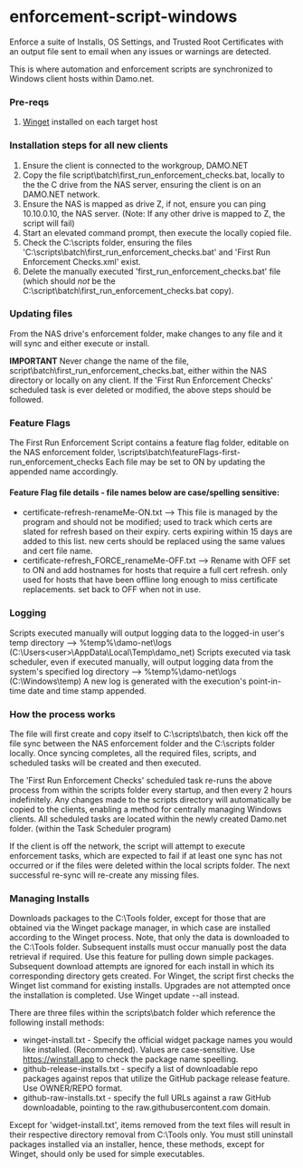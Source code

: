 # enforcement-script-windows
Enforce a suite of Installs, OS Settings, and Trusted Root Certificates with an output file sent to email when any issues or warnings are detected.

This is where automation and enforcement scripts are synchronized to Windows client hosts within Damo.net.

### Pre-reqs
1. [Winget](https://learn.microsoft.com/en-us/windows/package-manager/winget/) installed on each target host

### Installation steps for all new clients
1. Ensure the client is connected to the workgroup, DAMO.NET
2. Copy the file script\batch\first_run_enforcement_checks.bat, locally to the the C drive from the NAS server, ensuring the client is on an DAMO.NET network.
3. Ensure the NAS is mapped as drive Z, if not, ensure you can ping 10.10.0.10, the NAS server. (Note: If any other drive is mapped to Z, the script will fail)
4. Start an elevated command prompt, then execute the locally copied file.
5. Check the C:\scripts folder, ensuring the files 'C:\scripts\batch\first_run_enforcement_checks.bat' and 'First Run Enforcement Checks.xml' exist.
6. Delete the manually executed 'first_run_enforcement_checks.bat' file (which should *not* be the C:\script\batch\first_run_enforcement_checks.bat copy).

### Updating files
From the NAS drive's enforcement folder, make changes to any file and it will sync and either execute or install.

**IMPORTANT** Never change the name of the file, script\batch\first_run_enforcement_checks.bat, either within the NAS directory or locally on any client. If the 'First Run Enforcement Checks' scheduled task is ever deleted or modified, the above steps should be followed.

### Feature Flags
The First Run Enforcement Script contains a feature flag folder, editable on the NAS enforcement folder, \scripts\batch\featureFlags-first-run_enforcement_checks
Each file may be set to ON by updating the appended name accordingly.

#### Feature Flag file details - file names below are case/spelling sensitive:
* certificate-refresh-renameMe-ON.txt --> This file is managed by the program and should not be modified; used to track which certs are slated for refresh based on their expiry. certs expiring within 15 days are added to this list. new certs should be replaced using the same values and cert file name. 
* certificate-refresh_FORCE_renameMe-OFF.txt --> Rename with OFF set to ON and add hostnames for hosts that require a full cert refresh. only used for hosts that have been offline long enough to miss certificate replacements. set back to OFF when not in use. 

### Logging
Scripts executed manually will output logging data to the logged-in user's temp directory --> %temp%\damo-net\logs (C:\Users\<user>\AppData\Local\Temp\damo_net)
Scripts executed via task scheduler, even if executed manually, will output logging data from the system's specified log directory --> %temp%\damo-net\logs (C:\Windows\temp)
A new log is generated with the execution's point-in-time date and time stamp appended.

### How the process works
The file will first create and copy itself to C:\scripts\batch, then kick off the file sync between the NAS enforcement folder and the C:\scripts folder locally.
Once syncing completes, all the required files, scripts, and scheduled tasks will be created and then executed.

The 'First Run Enforcement Checks' scheduled task re-runs the above process from within the scripts folder every startup, and then every 2 hours indefinitely.
Any changes made to the scripts directory will automatically be copied to the clients, enabling a method for centrally managing Windows clients.
All scheduled tasks are located within the newly created Damo.net folder. (within the Task Scheduler program)

If the client is off the network, the script will attempt to execute enforcement tasks, which are expected to fail if at least one sync has not occurred or if the files were deleted within the local scripts folder. The next successful re-sync will re-create any missing files.

### Managing Installs
Downloads packages to the C:\Tools folder, except for those that are obtained via the Winget package manager, in which case are installed according to the Winget process. Note, that only the data is downloaded to the C:\Tools folder. Subsequent installs must occur manually post the data retrieval if required. Use this feature for pulling down simple packages. Subsequent download attempts are ignored for each install in which its corresponding directory gets created. For Winget, the script first checks the Winget list command for existing installs. Upgrades are not attempted once the installation is completed. Use Winget update --all instead.

There are three files within the scripts\batch folder which reference the following install methods:
* winget-install.txt - Specify the official widget package names you would like installed. (Recommended). Values are case-sensitive. Use https://winstall.app to check the package name speelling.
* github-release-installs.txt - specify a list of downloadable repo packages against repos that utilize the GitHub package release feature. Use OWNER/REPO format.
* github-raw-installs.txt - specify the full URLs against a raw GitHub downloadable, pointing to the raw.githubusercontent.com domain.

Except for 'widget-install.txt', items removed from the text files will result in their respective directory removal from C:\Tools only. You must still uninstall packages installed via an installer, hence, these methods, except for Winget, should only be used for simple executables.
